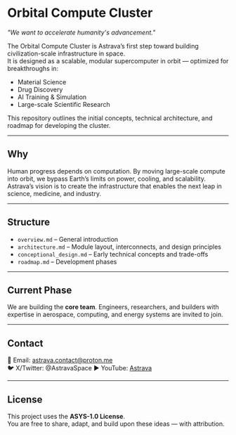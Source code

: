 # Orbital Compute Cluster
*"We want to accelerate humanity's advancement."*

The Orbital Compute Cluster is Astrava’s first step toward building civilization-scale infrastructure in space.  
It is designed as a scalable, modular supercomputer in orbit — optimized for breakthroughs in:

- Material Science  
- Drug Discovery  
- AI Training & Simulation  
- Large-scale Scientific Research  

This repository outlines the initial concepts, technical architecture, and roadmap for developing the cluster.

---

## Why
Human progress depends on computation. By moving large-scale compute into orbit, we bypass Earth’s limits on power, cooling, and scalability.  
Astrava’s vision is to create the infrastructure that enables the next leap in science, medicine, and industry.

---

## Structure
- `overview.md` – General introduction  
- `architecture.md` – Module layout, interconnects, and design principles  
- `conceptional_design.md` – Early technical concepts and trade-offs  
- `roadmap.md` – Development phases  

---

## Current Phase
We are building the **core team**. Engineers, researchers, and builders with expertise in aerospace, computing, and energy systems are invited to join.  

---

## Contact
📧 Email: astrava.contact@proton.me  
🐦 X/Twitter: @AstravaSpace 
▶️ YouTube: [Astrava](https://youtube.com/@astrava-space?si=QYLw6KM2NezdOW8b)

---

## License
This project uses the **ASYS-1.0 License**.  
You are free to share, adapt, and build upon these ideas — with attribution.

